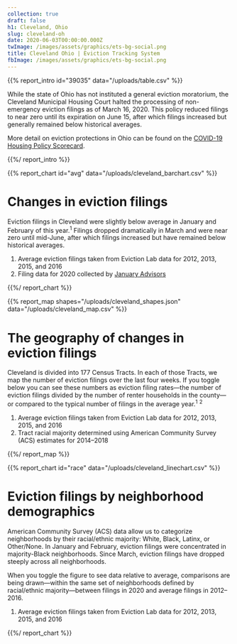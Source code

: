 ```yaml
---
collection: true
draft: false
h1: Cleveland, Ohio
slug: cleveland-oh
date: 2020-06-03T00:00:00.000Z
twImage: /images/assets/graphics/ets-bg-social.png
title: Cleveland Ohio | Eviction Tracking System
fbImage: /images/assets/graphics/ets-bg-social.png
---
```


{{% report_intro id="39035" data="/uploads/table.csv" %}}

While the state of Ohio has not instituted a general eviction moratorium, the Cleveland Municipal Housing Court halted the processing of non-emergency eviction filings as of March 16, 2020. This policy reduced filings to near zero until its expiration on June 15, after which filings increased but generally remained below historical averages.

More detail on eviction protections in Ohio can be found on the [COVID-19 Housing Policy Scorecard](https://evictionlab.org/covid-policy-scorecard/oh/).

{{%/ report_intro %}}



{{% report_chart id="avg" data="/uploads/cleveland_barchart.csv" %}}

# Changes in eviction filings

Eviction filings in Cleveland were slightly below average in January and February of this year.<sup>1</sup> Filings dropped dramatically in March and were near zero until mid-June, after which filings increased but have remained below historical averages.

1. Average eviction filings taken from Eviction Lab data for 2012, 2013, 2015, and 2016
2. Filing data for 2020 collected by [January Advisors](https://www.januaryadvisors.com/)

{{%/ report_chart %}}



{{% report_map shapes="/uploads/cleveland_shapes.json" data="/uploads/cleveland_map.csv" %}}

# The geography of changes in eviction filings

Cleveland is divided into 177 Census Tracts. In each of those Tracts, we map the number of eviction filings over the last four weeks. If you toggle below you can see these numbers as eviction filing rates—the number of eviction filings divided by the number of renter households in the county—or compared to the typical number of filings in the average year.<sup>1</sup> <sup>2</sup>

1. Average eviction filings taken from Eviction Lab data for 2012, 2013, 2015, and 2016
2. Tract racial majority determined using American Community Survey (ACS) estimates for 2014–2018

{{%/ report_map %}}



{{% report_chart id="race" data="/uploads/cleveland_linechart.csv" %}}



# Eviction filings by neighborhood demographics

American Community Survey (ACS) data allow us to categorize neighborhoods by their racial/ethnic majority: White, Black, Latinx, or Other/None. In January and February, eviction filings were concentrated in majority-Black neighborhoods. Since March, eviction filings have dropped steeply across all neighborhoods.

When you toggle the figure to see data relative to average, comparisons are being drawn—within the same set of neighborhoods defined by racial/ethnic majority—between filings in 2020 and average filings in 2012–2016.

1. Average eviction filings taken from Eviction Lab data for 2012, 2013, 2015, and 2016




{{%/ report_chart %}}